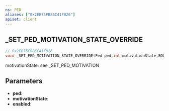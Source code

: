 ```yaml
---
ns: PED
aliases: ["0x2EB75FB86C41F026"]
apiset: client
---
```

## _SET_PED_MOTIVATION_STATE_OVERRIDE

```c
// 0x2EB75FB86C41F026
void _SET_PED_MOTIVATION_STATE_OVERRIDE(Ped ped,int motivationState,BOOL enabled);
```

motivationState: see _SET_PED_MOTIVATION

## Parameters
* **ped**:
* **motivationState**:
* **enabled**:



